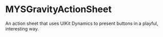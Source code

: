 MYSGravityActionSheet
=====================

An action sheet that uses UIKit Dynamics to present buttons in a playful, interesting way.
